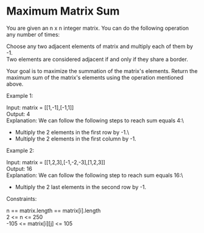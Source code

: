 # Maximum Matrix Sum

You are given an n x n integer matrix. You can do the following operation any number of times:

Choose any two adjacent elements of matrix and multiply each of them by -1.\
Two elements are considered adjacent if and only if they share a border.

Your goal is to maximize the summation of the matrix's elements. Return the maximum sum of the matrix's elements using the operation mentioned above.

Example 1:


Input: matrix = [[1,-1],[-1,1]]\
Output: 4\
Explanation: We can follow the following steps to reach sum equals 4:\
- Multiply the 2 elements in the first row by -1.\
- Multiply the 2 elements in the first column by -1.

Example 2:

Input: matrix = [[1,2,3],[-1,-2,-3],[1,2,3]]\
Output: 16\
Explanation: We can follow the following step to reach sum equals 16:\
- Multiply the 2 last elements in the second row by -1.
 
Constraints:

n == matrix.length == matrix[i].length\
2 <= n <= 250\
-105 <= matrix[i][j] <= 105
